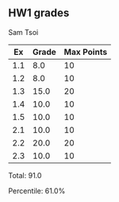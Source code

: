 ## HW1 grades
Sam Tsoi

|Ex|Grade|Max Points|
|--|-----|----------|
|1.1|8.0|10|
|1.2|8.0|10|
|1.3|15.0|20|
|1.4|10.0|10|
|1.5|10.0|10|
|2.1|10.0|10|
|2.2|20.0|20|
|2.3|10.0|10|

Total: 91.0

Percentile: 61.0%